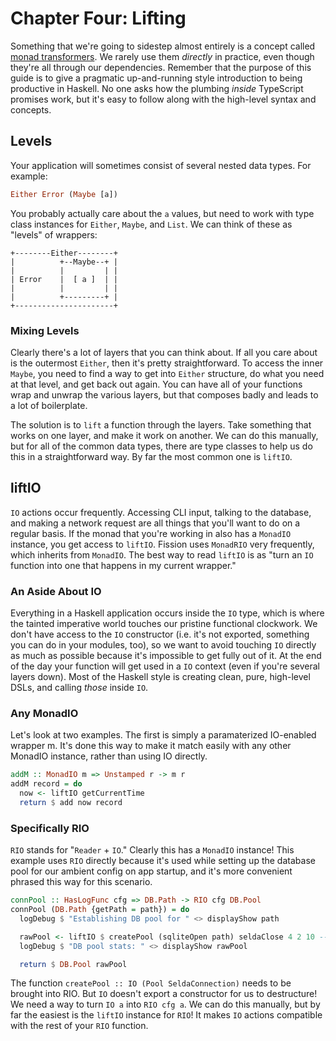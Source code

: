 # Chapter Four: Lifting

Something that we're going to sidestep almost entirely is a concept called [monad transformers](https://en.wikibooks.org/wiki/Haskell/Monad_transformers). We rarely use them _directly_ in practice, even though they're all through our dependencies. Remember that the purpose of this guide is to give a pragmatic up-and-running style introduction to being productive in Haskell. No one asks how the plumbing _inside_ TypeScript promises work, but it's easy to follow along with the high-level syntax and concepts.

## Levels

Your application will sometimes consist of several nested data types. For example:

```haskell
Either Error (Maybe [a])
```

You probably actually care about the `a` values, but need to work with type class instances for `Either`, `Maybe`, and `List`. We can think of these as "levels" of wrappers:

```text
+--------Either--------+
|          +--Maybe--+ |
|          |         | |
| Error    |  [ a ]  | |           
|          |         | |
|          +---------+ |
+----------------------+
```

### Mixing Levels

Clearly there's a lot of layers that you can think about. If all you care about is the outermost `Either`, then it's pretty straightforward. To access the inner `Maybe`, you need to find a way to get into `Either` structure, do what you need at that level, and get back out again. You can have all of your functions wrap and unwrap the various layers, but that composes badly and leads to a lot of boilerplate.

The solution is to `lift` a function through the layers. Take something that works on one layer, and make it work on another. We can do this manually, but for all of the common data types, there are type classes to help us do this in a straightforward way. By far the most common one is `liftIO`.

## liftIO

`IO` actions occur frequently. Accessing CLI input, talking to the database, and making a network request are all things that you'll want to do on a regular basis. If the monad that you're working in also has a `MonadIO` instance, you get access to `liftIO`. Fission uses `MonadRIO` very frequently, which inherits from `MonadIO`. The best way to read `liftIO` is as "turn an `IO` function into one that happens in my current wrapper."

### An Aside About IO

Everything in a Haskell application occurs inside the `IO` type, which is where the tainted imperative world touches our pristine functional clockwork. We don't have access to the `IO` constructor \(i.e. it's not exported, something you can do in your modules, too\), so we want to avoid touching `IO` directly as much as possible because it's impossible to get fully out of it. At the end of the day your function will get used in a `IO` context \(even if you're several layers down\). Most of the Haskell style is creating clean, pure, high-level DSLs, and calling _those_ inside `IO`.

### Any MonadIO

Let's look at two examples. The first is simply a paramaterized IO-enabled wrapper m. It's done this way to make it match easily with any other MonadIO instance, rather than using IO directly.

```haskell
addM :: MonadIO m => Unstamped r -> m r
addM record = do
  now <- liftIO getCurrentTime
  return $ add now record
```

### Specifically RIO

`RIO` stands for "`Reader` + `IO`." Clearly this has a `MonadIO` instance! This example uses `RIO` directly because it's used while setting up the database pool for our ambient config on app startup, and it's more convenient phrased this way for this scenario.

```haskell
connPool :: HasLogFunc cfg => DB.Path -> RIO cfg DB.Pool
connPool (DB.Path {getPath = path}) = do
  logDebug $ "Establishing DB pool for " <> displayShow path

  rawPool <- liftIO $ createPool (sqliteOpen path) seldaClose 4 2 10 -- config these
  logDebug $ "DB pool stats: " <> displayShow rawPool

  return $ DB.Pool rawPool
```

The function `createPool :: IO (Pool SeldaConnection)` needs to be brought into RIO. But `IO` doesn't export a constructor for us to destructure! We need a way to turn `IO a` into `RIO cfg a`. We can do this manually, but by far the easiest is the `liftIO` instance for `RIO`! It makes `IO` actions compatible with the rest of your `RIO` function.

